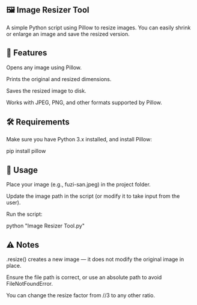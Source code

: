 ## 🖼 Image Resizer Tool

A simple Python script using Pillow to resize images.
You can easily shrink or enlarge an image and save the resized version.

## 📌 Features

Opens any image using Pillow.

Prints the original and resized dimensions.

Saves the resized image to disk.

Works with JPEG, PNG, and other formats supported by Pillow.

## 🛠 Requirements

Make sure you have Python 3.x installed, and install Pillow:

pip install pillow

## 📂 Usage

Place your image (e.g., fuzi-san.jpeg) in the project folder.

Update the image path in the script (or modify it to take input from the user).

Run the script:

python "Image Resizer Tool.py"


## ⚠ Notes

.resize() creates a new image — it does not modify the original image in place.

Ensure the file path is correct, or use an absolute path to avoid FileNotFoundError.

You can change the resize factor from //3 to any other ratio.
